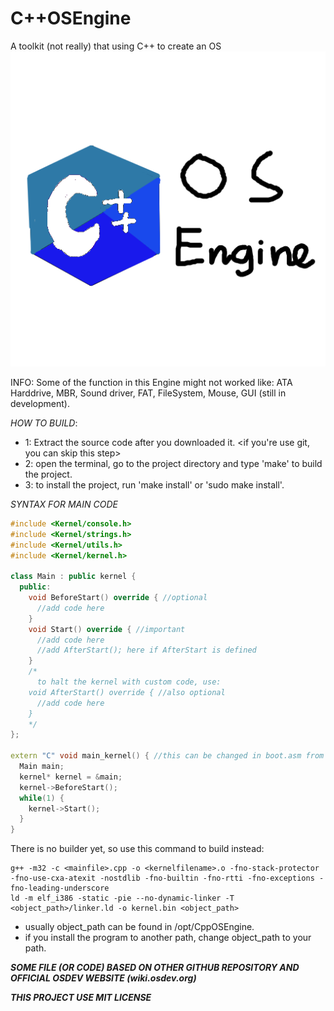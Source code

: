 # C++OSEngine
A toolkit (not really) that using C++ to create an OS
![Alt cpposengine](misc/cpposengine.png)

INFO: Some of the function in this Engine might not worked like:
  ATA Harddrive, MBR, Sound driver, FAT, FileSystem, Mouse, GUI (still in development).

*HOW TO BUILD*:
* 1: Extract the source code after you downloaded it. <if you're use git, you can skip this step>
* 2: open the terminal, go to the project directory and type 'make' to build the project.
* 3: to install the project, run 'make install' or 'sudo make install'.

*SYNTAX FOR MAIN CODE*
```cpp
#include <Kernel/console.h>
#include <Kernel/strings.h>
#include <Kernel/utils.h>
#include <Kernel/kernel.h>

class Main : public kernel {
  public:
    void BeforeStart() override { //optional
      //add code here
    }
    void Start() override { //important
      //add code here
      //add AfterStart(); here if AfterStart is defined
    }
    /*
      to halt the kernel with custom code, use:
    void AfterStart() override { //also optional
      //add code here
    }
    */
};

extern "C" void main_kernel() { //this can be changed in boot.asm from source code
  Main main;
  kernel* kernel = &main;
  kernel->BeforeStart();
  while(1) {
    kernel->Start();
  }
}

```

There is no builder yet, so use this command to build instead:
```
g++ -m32 -c <mainfile>.cpp -o <kernelfilename>.o -fno-stack-protector -fno-use-cxa-atexit -nostdlib -fno-builtin -fno-rtti -fno-exceptions -fno-leading-underscore
ld -m elf_i386 -static -pie --no-dynamic-linker -T <object_path>/linker.ld -o kernel.bin <object_path>
```
* usually object_path can be found in /opt/CppOSEngine.
* if you install the program to another path, change object_path to your path.

***SOME FILE (OR CODE) BASED ON OTHER GITHUB REPOSITORY AND OFFICIAL OSDEV WEBSITE (wiki.osdev.org)***

***THIS PROJECT USE MIT LICENSE***
